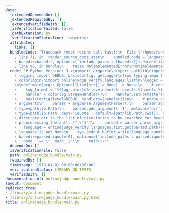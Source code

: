 ```yaml
---
data:
  _extendedDependsOn: []
  _extendedRequiredBy: []
  _extendedVerifiedWith: []
  _isVerificationFailed: false
  _pathExtension: py
  _verificationStatusIcon: ':warning:'
  attributes:
    links: []
  bundledCode: "Traceback (most recent call last):\n  File \"/home/runner/.local/lib/python3.10/site-packages/onlinejudge_verify/documentation/build.py\"\
    , line 71, in _render_source_code_stat\n    bundled_code = language.bundle(stat.path,\
    \ basedir=basedir, options={'include_paths': [basedir]}).decode()\n  File \"/home/runner/.local/lib/python3.10/site-packages/onlinejudge_verify/languages/python.py\"\
    , line 96, in bundle\n    raise NotImplementedError\nNotImplementedError\n"
  code: "# Python Version: 3.x\nimport argparse\nimport pathlib\nimport sys\nfrom\
    \ logging import DEBUG, basicConfig, getLogger\nfrom typing import *\n\nimport\
    \ colorlog\n\nimport onlinejudge_verify.languages.list\n\nlogger = getLogger(__name__)\n\
    \n\ndef main(args: Optional[List[str]] = None) -> None:\n    # configure logging\n\
    \    log_format = '%(log_color)s%(levelname)s%(reset)s:%(name)s:%(message)s'\n\
    \    handler = colorlog.StreamHandler()\n    handler.setFormatter(colorlog.ColoredFormatter(log_format))\n\
    \    basicConfig(level=DEBUG, handlers=[handler])\n\n    # parse command-line\
    \ arguments\n    parser = argparse.ArgumentParser()\n    parser.add_argument('path',\
    \ type=pathlib.Path)\n    parser.add_argument('-I', metavar='dir', action='append',\
    \ type=pathlib.Path, dest='iquote', default=[pathlib.Path.cwd()], help='add the\
    \ directory dir to the list of directories to be searched for header files during\
    \ preprocessing (default: \".\")')\n    parsed = parser.parse_args(args)\n\n \
    \   language = onlinejudge_verify.languages.list.get(parsed.path)\n    assert\
    \ language is not None\n    sys.stdout.buffer.write(language.bundle(parsed.path,\
    \ basedir=parsed.iquote[0], options={'include_paths': parsed.iquote}))\n\n\nif\
    \ __name__ == \"__main__\":\n    main()\n"
  dependsOn: []
  isVerificationFile: false
  path: onlinejudge_bundle/main.py
  requiredBy: []
  timestamp: '1970-01-01 00:00:00+00:00'
  verificationStatus: LIBRARY_NO_TESTS
  verifiedWith: []
documentation_of: onlinejudge_bundle/main.py
layout: document
redirect_from:
- /library/onlinejudge_bundle/main.py
- /library/onlinejudge_bundle/main.py.html
title: onlinejudge_bundle/main.py
---
```

